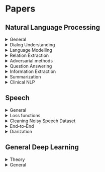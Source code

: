 Papers
=================


## Natural Language Processing


<details><summary> General </summary>

[Natural Language Processing with Small Feed-Forward Networks](https://arxiv.org/pdf/1708.00214v1.pdf) (google 2017)

Shows that small shallow ffNN can achieve good results
Uses character embedding rather than word

**Explores:**  
Quantization  
Bloom Mapped word clusters  :punch:  
Selected features: character bigram features :punch:  
Pipelining(Using an auxiliary task)  

**For Diff NLP tasks**  
Language Identification  
POS tagging  
Word Segmentation  
Preordering    
</details>

<!--- --------------------------------- --------------------------------- --------------------------------- --------------------------------- --------------------------------- --------------------------------- --------------------------------- --->


<details><summary> Dialog Understanding </summary>
	
Dialog dataset:

- DSTC:
	- https://www.microsoft.com/en-us/research/event/dialog-state-tracking-challenge/
	- both human-human/computer dialogs (microsoft, 2017?)
	- with some disfluencies
- Coached Conversational Preference Elicitation (CCPE) (google, 2019):
	- https://ai.googleblog.com/2019/09/announcing-two-new-natural-language.html?m=1
	- human - human (personal assistant)
	- conversations about people’s movie preferences
	- include errors and disfluencies
	- collected using wizard of oz method
- Taskmaster-1 English dialog datasets (google, 2019):
	-  https://ai.googleblog.com/2019/09/announcing-two-new-natural-language.html?m=1
	- 7.7k written “self-dialog” entries and ~5.5k 2-person, spoken dialogs
	- human - human (personal assistant)
	- conversations about people’s movie preferences, ride ordering ...
	- include errors and disfluencies
	- collected using wizard of oz method
	- also have single human conversation (for managing cost, diversity, volume)
	
[Modelling and Detecting Decisions in Multi-party Dialogue](https://www.aclweb.org/anthology/W08-0125) (stanford 2008)

Related work:
- action words detection (Purver et al., 2007)
- detecting decisions Hsueh and Moore (2007b)

Propose a hierachial approach to detect subclasses and combine them
"Our
scheme distinguishes among three main decision dialogue act (DDA) classes: issue (I), resolution (R),
and agreement (A). Class R is further subdivided into
resolution proposal (RP) and resolution restatement
(RR). "

1 ."We first train one independent sub-classifier for
the identification of each of our DDA classes,
using features derived from the properties of
the utterances in context"

2. "To detect decision sub-dialogues, we then train
a super-classifier, whose features are the hypothesized class labels and confidence scores from the sub-classifiers, over a suitable window." "The super-classifier is then able to “correct” the
DDA classes hypothesized by the sub-classifiers on
the basis of richer contextual information: if a DA is
classified as positive by a sub-classifier, but negative
by the super-classifier, then this sub-classification is
“corrected”, i.e. it is changed to negative"

40 meetings from AMI corpus were labelled. Used features like Utterance, Prosodic, DA (AMI dialog acts), Speaker and Context.
Assume we have information on speaker labels, general dialog acts.

</details>

<!--- --------------------------------- --------------------------------- --------------------------------- --------------------------------- --------------------------------- --------------------------------- --------------------------------- --->



<details><summary> Language Modelling </summary>

- **Types**
	- Auto Regressive
		- Use multiplicative factorization to model prob.
		- Unidirectional
		- Examples:
			- GPT
			- Transformer-XL
	- Denoising
		- Introduces noise to model prob.
		- Sometimes use conditional independence assumption when having more than one corrupted inputs
		- Examples:
			- Bert
	- AR + Denoising
		- Examples:
			- XLNet

- **Important Ones**
	- ELMO
		- Pros
		- Cons
			- concatenate forward and backward language models in a shallow manner, which is not sufficient for modeling deep interactions between the two directio


[Deep contextualized word representations](https://arxiv.org/pdf/1802.05365.pdf) (Allen, 2018)
- The embeddings are learned functions of bi-directional LM
- Coupled LM (forward + backward) objective function is used to capture context-dependent representations
- Exposing all the internal representation of the model makes it flexible in choosing the correct level of representation for the task

Related work:
- ELMo outperforms CoVe which computes contextualized representations using neural machine translation encoder
- ELMo switches between different words ends seamlessly unlike previous work which switch by classify each word into different sense before finding the vector 
 
Working:
- Similar to previous work, we start by context independent representations via CNN over characters.  
- Then we use bi-directional LSTM layers to find the probability of predicting token k given context with softmax
- Task-specific representations are then created using hidden vector representations LSTM layers, these are concatenated with CNN representations to get task enhanced ELMo vectors
- Dropbox, residual connections and weight regulations are used during training

In some cases:
- For the ones with attention in task-RNN, when adding task specific representation to the final output layer of task-RNN helps improve the performance
- Fine tuning bidirectional LM on domain specific data leads to significant drop in perplexity and increase in downstream task performance.

Different downstream tasks prefer different LSTM layer’s output (depending on the nature of the task)

[Attention Is All You Need](https://arxiv.org/abs/1706.03762) (Google 2017)

Model:
- encoder: multi-attention + residual + ff
- decoder: decoder multi-attention + residual + encoder-decoder multiattention + position-wise ff
	- decoder self-attention:
		- modified to prevent attending subsequent positions (Maksing)
		- output embeddigns are offest by one => uses knowledge from output positions <i
- Position-wise FF is more like 1-d conv layer
- softmax: 
	- embedder share weight with pre-softmax layer
- scaled dot product attention
	- Q, K, V are linear projections of hidden state sequences
	- ith attention head (output value) if calculating by again liearly projecting Q, K, V to a lower dimentions space, then calculating attention
	- all the heads are concatenated and projected to get the final value
	- encoder-decoder attention uses Q from decoder and K, V from encoder
- sinusoidal position embedding (better to handle longer input during testing)
	- gives model temporal cues or bias on where to attend
	- added to the input embeedings at the bottom of the encoder-decoder stack (encoder's input)
- dropout: residual dropout and while adding position encoding with embeddings
- label smoothing: helps accuraccy but not perplexity :punch:

Testing:
- sometimes use checkpoint averaging during testing :punch:
- performs well on machine translation and english consistuency parsing 
- better than encoder-decoder and conv models
- base model dim=512 N=6
- large model dim=1024 N=6
- higher/lower number of multi-head is bad
- dropout helps

[Transformer-XL: Attentive Language Models Beyond a Fixed-Length Context](https://arxiv.org/abs/1901.02860) (Google, CMU, 2019)

Aim:
- solve context fragmentation
- 80% longer context thatn RNNs

Notes:
- cacheing hidden states is analogous to memory networks
- freeze (stop gradient) of previous segment's hidden state at layer n-1 is used along with current segment's hidden state at layer n-1 (concat) in layer n.
	- hence maximum length of the context is propotional to the number of layers = O(NxL)
- using relative positional embedding instead of absolute to incorporate the information about different segments.
	- to do this we add the relative positional embeddings directly to the attention
	- modified with matrix algebra
	
Questions:
- use cached hidden states for both encoder and decoder?


Related work:
- speeding up softmax graves 2016a :punch:
- enridhing ouptut distribution 
- improving regularization and optimization algorithm
- LSTM uses 200 context words on average



</details>


<!--- --------------------------------- --------------------------------- --------------------------------- --------------------------------- --------------------------------- --------------------------------- --------------------------------- --->




<details><summary> Relation Extraction </summary>
https://arxiv.org/pdf/1606.09370.pdf
https://github.com/thunlp/NREPapers
</details>



<!--- --------------------------------- --------------------------------- --------------------------------- --------------------------------- --------------------------------- --------------------------------- --------------------------------- --->



<details><summary> Adversarial methods </summary>

[ADVERSARIAL TRAINING METHODS FOR SEMI-SUPERVISED TEXT CLASSIFICATION](https://openreview.net/pdf?id=r1X3g2_xl) (2017, Google Brain and Kyoto Univ)

Notes:
- use adversatial sample and virtual adversarial samples to regularize.
- adversatial sample: adding a peturbation r, that max p(y|x+r;theta)
	- making model robust to worst case peturbation at x
	- use linearization to solve for x using gradient descent
- vir. adversatial sample: adding a peturbation r, that max KL [p(.|x;theta) || p(.|x+r;theta)]
	- make the model resistant to perturbations in directions to which it is most sensitive on the current model
	- solve with approximation using back prop.
- applied on word embeddings instead of words since they are discrete


Analysis:
- The embeddinds are able to push the distance between workds like good and bad
- increases the model's performance marginally
- better than applying random noise 
	- random noise on average are orthogaonal to cost which hwere we maximize the cost with peturbations
- Adversarial is better than vir. Adversarial if the input is noisy/small
- vir. Adversarial is better on other cases (observed in a secret work) calculated in an unsupervised way
- combining both improves better than individual increases

Related work:
- "Adversarial and virtual adversarial training resemble some semi-supervised or transductive SVM
approaches (Joachims, 1999; Chapelle & Zien, 2005; Collobert et al., 2006; Belkin et al., 2006) in
that both families of methods push the decision boundary far from training examples (or in the case
of transductive SVMs, test examples). However, adversarial training methods insist on margins on
the input space , while SVMs insist on margins on the feature space defined by the kernel function.
This property allows adversarial training methods to achieve the models with a more flexible function
on the space where the margins are imposed"


</details>
<!--- --------------------------------- --------------------------------- --------------------------------- --------------------------------- --------------------------------- --------------------------------- --------------------------------- --->


<details><summary> Question Answering </summary>

[DYNAMIC COATTENTION NETWORKS FOR QUESTION ANSWERING](https://arxiv.org/pdf/1611.01604.pdf) (salesforce research, 2018)

The paper claims that previously proposed single-pass nature models does not recover from local maximas.

Network:
- Dynamic attention Network fuse codependent representation of question and document 
- Dynamic Point decoder iterate over potential answer spans  
- has a big improvement on squad dataset  
 
Implementation:
- The question and passage share the same lstm encoder  
- the question encodings are non-linearly projected to account for variation in the encoding spaces
- Coattention mechanism attends over the question and document simultaneously then finally fuse their attention contexts  
- Coattention was previously proposed in 2016 
- Dynamic decoder is similar to a state machine whose state is maintained by a lstm-based encoder 
- “During each iteration, the decoder updates its state taking into account the coattention encoding corresponding to current estimates of the start and end positions, and produces, via a multilayer neural network, new estimates of the start and end positions” 
- Highway maxout network which is a combination of previously proposed MaxOut networks in 2013 and Highway networks in 2015.
- “The intuition behind using such model is that the QA task consists of multiple question types and document topics. These variations may require different models to estimate the answer span. Maxout provides a simple and effective way to pool across multiple model variations.”

Notes:
- Sentinel vectors are randomly initialized and optimized during training :punch:
- Dropouts where used 
- “There is no notable performance degradation for longer documents and questions contrary to our expectations. “
- “The DCN, like other models, is adept at “when” questions and struggles with the more complex “why” questions.”
- “we observe that when the model is wrong, its mistakes tend to have the correct “answer type” (eg. person for a “who” question, method for a “how” question) and the answer boundaries encapsulate a well-defined phrase.”

Related work:
- Dynamic chunk reader (2016):
	- “A neural reading comprehension model that extracts a set of answer candidates of variable lengths from the document and ranks them to answer the question.”
	- 71.0 % in squad


	
[MACHINE COMPREHENSION USING MATCH-LSTM AND ANSWER POINTER](https://arxiv.org/pdf/1608.07905.pdf) (singapore management univ. 2017)

 64.7 exact match score, word level F1 73.7% with single model on SQuAD dataset

- Match lstm model was originally proposed for textual entailment problem.
- Here we choose the question as the premise and the  passage has the hypothesis.
- After the match lstm, they use pointers via a sequence model or boundary model for the question answering problem

The network consists of three layers
- The first layer is the lstm pre-processing layer. It has two unidirectional lstm models each operating on the passage and the question.
- Match lstm has two unidirectional lstm Networks
	- The forward unidirectional lstm takes the hidden state representation of the passage at position i concatenated with the weighted version of the question as input. During the attention mechanics it uses the hidden State representation of i - 1. In Backward lstm we do similar processing.
	- At the end of the second model, we concatenate the hidden state vectors from the forward and backward lstm Network into a matrix.
- Pointer network:
	- In the sequence model part, we have a special value at p + 1 which indicate the stopping of answer generation  
	- The pointer network has an lstm followed by an attention mechanism. The attention mechanism takes the last hidden state from the lstm, hidden state matrix from the previous model, to generate the probability of position i from the passage to be the answer 
	- The boundary model produces start and the end position of the answer

Loss: the negative log-likelihood function

- used word embeddings from glove to initialize the model (not updated during training)
- Boundary method works better than the sequence method
- During the prediction phase, they limit the size of the span. Using bi-directional network the pre-processing face as well as the answer generator part helps
- They further extend the boundary method by introducing a global search algorithm which looks at all the probabilities for the start and end word and selects the one with the highest product.
- Longer answers are hard to predict 
- Performance trend: When> (what= which = where) > why, because of the diverse possible answers for ‘why’ questions.
- " Note that in the development set and the test set each question has
around three ground truth answers. F1 scores with the best matching answers are used to compute
the average F1 score."

	
[Text Understanding with the Attention Sum Reader Network](https://arxiv.org/pdf/1603.01547.pdf) (IBM Watson, 2016)

Uses CNN/Daily Mail and Children's Book Test. Generate lots of one word QA data from summaries.

Intuitively, our model is structured as follows:
1. We compute a vector embedding of the query.
2. We compute a vector embedding of each individual word in the context of the whole document (contextual embedding).
3. Using a dot product between the question embedding and the contextual embedding of each occurrence of a candidate answer in the document, we select the most likely answer.

Notes:
- Very simple model based on pointers idea. Does not compute a fixed length representation of the document like usual models. They claim blending is bad when there are multiple similar candidates.
- Also accounts for same word occuring multiple times in the input which pointer network does not.
- Log likelihood loss
- Masks named entities with unique tags per example which are randomly shuffled.

Results:
- Performance decreases as the input lenght and the number of candidates increase.
- Performance increase if the correct answer is likely to occur frequenctly. this is because we sum the scores for each occurance.

Related work:
- 2015 Attentive reader: 
	- compute a fixed length embedding of the document
	- computes a joint query m, and doc representation with a non-linear fn
	- m is compared against condidates and scored

- 2015 Impatient Readers:
	- :punch:
	- Impatient Reader computes attention over the document after reading every word
	of the query. 

- chen 2016:
	- modified version of attentive reader
	- performs significantly better than the original

- memNNs 2015:
	- window memory + self supervision - similar performance
	
	


</details>




<!--- --------------------------------- --------------------------------- --------------------------------- --------------------------------- --------------------------------- --------------------------------- --------------------------------- --->



<details><summary> Information Extraction </summary>

Types:
- Event Extraction:
	- that it can have several event
types and multiple events per input.
- Information Extraction:
	- In general we assume, we only have a single event type and assume
there is zero or one event mentioned in the input,
which is an easier task

Datasets
- IE Datasets:
	- ATIS:
	  - ~5k training, ~900 testing
	  - natural language requests to a simulated airline booking system
	  - Each word is labeled with one of several classes, e.g. departure city, arrival city, cost, etc.
	- MIT restaurant:
		- ~7600 train, ~1500 testing
		- Ratings and amenities
		- 10 fields
	- Movie corpus:
		- ~9700 train, ~2400 testing
		- Actors and plots
		- 8 fields
	- Above 3 contains token-level labels in BIO format
- EE datasets:
	- ACE 2005 dataset:
		- :punch:

Approaches:
- Closed or Traditional IE:
	- purely supervised learning with engineered word-level and syntactic features
	- weakly supervised multiple-instance learning:
		- where negative examples are automatically generated from non-annotated entity pairs within a
	sentence. 
		- small size of many annotated datasets: bootstrapping supervised systems from a high-precision
	seed patterns
		- Some contributions brought this approach to the extreme, with
	**self-training methods** that automatically generate their own training data
		- One of the major issues with semi-supervised approaches, both bootstrapped
	and self-supervised, is **semantic drift**, which occurs when erroneous patterns are
	learnt and lead to erroneous triples which, in turn, generate problematic patterns
	where the meaning of the original pattern is substantially altered.
		- NELL “never-ending learning” paradigm.
	- distant supervision paradigm:
		- distantly supervised systems generate a lot of noisy pattern-based features using triples from (possibly human-contributed) knowledge resources, and then combine all these features using supervised classifiers.
	- Statistical Relational Learning paradigm:
		- to couple actual IE with relational inference over knowledge
	bases (Wang and Cohen, 2015), or leverage end-to-end deep neural network models
	to frame the relation extraction task
- Open IE:
	- not only is it fully unsupervised, but it does not even rely on a
	predefined entity or relation inventory at all. 
	- open and unconstrained extraction of an unspecified set of relations, which is not
	given as input, but rather obtained as a by-product of the extraction process. The
	sole input of an OIE system is a large, usually Web-scale, textual corpus.
	:punch:
- Universal schemas:
	- combination of open and closed IE
	- :punch:

[End-to-End Information Extraction without Token-Level Supervision](https://aclweb.org/anthology/W17-4606) (TUDenmark, Tradeshift 2017)

Code: https://github.com/rasmusbergpalm/e2e-ie-release

IE without token level labels using pointers \
Achieve results close to baseline which is uses token-level labels

Baseline:
- 2 layer, Bi-LSTM -> LSTM (128 hidden, 128 emb, Adam)
- BIO labels
- AITS F1: 0.9456

Data:
- Joined multiple output for single lable with commas (multiple diestination)
- Used frequent 10 labesl for ATIS, and all the labels from MIT and Movie corpus.
- prepend inputs with commas to get in the output, LOL

Proposed model:
- Different implementaiton that the originial pointers
- Output is content rather than the position :punch:
- 1 shared encoder
- K decoders one for each type of information to be  extracted
- The output at each time step is a probability distribution over one-hot encoded input.

Modifications:
- For restaraunt data:
	- the parametes were doubles and droupout was used
	- Added "summarizer LSTM" to each decoder ? :punch:
	- last hidden state of summ LSTM is appended to each input of the summarizer

Related work:
- EE model:
	- :punch: Nguyen et al. (2016)
- Generate word level tokens using searching similar words

Cons:
- can only produce words in the input, shouldnt normalize the input data (dates)


[Attend, Copy, Parse End-to-end information extraction from documents](https://arxiv.org/pdf/1812.07248.pdf) (Tradeshift 2017)

Extract information from images of business documents, invoices \ 
Uses images, words and the word's position to extract output strings \
Some modification in loss function and regularization which might be interesting :punch:


</details>




<!--- --------------------------------- --------------------------------- --------------------------------- --------------------------------- --------------------------------- --------------------------------- --------------------------------- --->




<details><summary> Summarization </summary>

http://nlpprogress.com/english/summarization.html

Datasets:
- Coversation Dataset: AMI corpus
- The Argumentative Dialogue Summary Corpus
(Misra et al. 2015) consist of 225 summaries, 5
different summaries produced by trained summarizers, of 45 dialogue excerpts on topics like gun
control, gay marriage, the death penalty and abortion. This was used for experiments and evaluations.
- CNN/Daily Mail Dataset
The dataset used by See et al. (2017) was the
CNN/Daily Mail dataset (Hermann et al., 2015;
Nallapati et al., 2016), which contains online
news articles (781 tokens on average) paired with
multi-sentence summaries (3.75 sentences or 56
tokens on average).
- The DUC corpus8
comes in two parts: the 2003
corpus consisting of 624 document, summary
pairs and the 2004 corpus consisting of 500 pairs.
- Gigaword corpus contains about 3.8M training examples

Compared to MT, here the target is shorter than the input, we want a lossy translation and one-to-one word level alignemnt is less obvious here

Two types of repetition avoidance:
- Intra-decoder attention as used in the above-mentioned paper, to let the decoder access its history (attending over all past decoder states).
- Coverage mechanism, which discourages repeatedly attending to the same area of the input sequence: See Get To The Point: Summarization with Pointer-Generator Networks by See and Manning for the coverage loss (note that the attention here incorporates the coverage vector in a different way).

Trends:
- Extractive sentence selection
- RL loss + ML loss
- Pointer generator
- coverage mechanism
- Intra-decoder attention
- Embedding sharing across encoder, decoder input, and decoder output.
- Initialization with pre-trained word embeddings.
- Teacher forcing ratio.


[Automatic Community Creation for Abstractive Spoken Conversation Summarization](https://www.aclweb.org/anthology/W17-4506) (Italy, 2017)

Poorly written paper. \
This paper focuses on Template based summarization which needs links between summary and conversation (we need this anyway). \
Describes a way to find links from human generated summary and conversation which can be used for training.

Pipeline: Community creation, template generation, ranker training, and summary generation components.

Template generation: Generate templates from summaries by (POS tagging -> dependency parsing -> wordnet -> clustering -> word graph algorithm

Community creation: Similar to topic extraction. Here they explore different way to cluster sentences

Summary generation: topic segmentation, template identification (for each topic I guess), extract slot fillers, fill the template with fillers

Sentence Ranking: Ranking filled template sentences with n-grams pos and tokens. This is dont to prevent repetetion of information.


[A Neural Attention Model for Sentence Summarization](https://aclweb.org/anthology/D15-1044) (FB, 2015)

Dataset: headline generation in Gigaword 4 million articles and DUC-2004,2003 shared task \
One of the first good deep learning based abstractive summarization paper

The model shows significant performance gains on the DUC-2004 shared task compared with several strong baselines.

attention-based encoder + beam-search decoder \
Fixed vocabulary \
Output length is fixed \
Abstractive summarization = finding optimal sequence of N words from vocaublary \
Extractive summarization = finding optimal sequence of N words from input (this can be sentence compression if we place constrains on the output sequence order) \
Here they generate yi+1 using input x, and previous c window summary yc by using conditional log prob and markov assumption. \
Modelling the local conditional distribution. -> conditional language model (neutal machine translation) \

Neural machin translation: models the distribution directly instead of spliting and estimating individually. \

Here the encoder takes yc and x as input to produce prob of yi+1.

They consider:
- bag-of-words enc
- conv encoder
- attention enc

Decoding:
- viterbi decoding, is tractable but takes a lot of time.
- replace argmax with greedy/deterministic approaches- although bad is effective and fast.
- beam serch is an comprimise between the two (here it is simpler than phrase-based MT)

Extension:
- this is bad for unseen proper nouns 
- To solve this they add additional feature to the final word probability and combine them with weight to get the final score. 
- these features encourage using a word from the input.

"The minibatches
are grouped by input length. After each epoch, we
renormalize the embedding tables"


[Abstractive Text Summarization using Sequence-to-sequence RNNs and Beyond](https://arxiv.org/pdf/1602.06023.pdf) (IBM, 2016)

Gigaword, DUC, CNN daily mail

Attentional EncoderDecoder Recurrent Neural Networks \
We
propose several novel models that address
critical problems in summarization that
are not adequately modeled by the basic
architecture, such as modeling key-words,
capturing the hierarchy of sentence-toword structure, and emitting words that
are rare or unseen at training time.

Basic model:
- The encoder consists of a bidirectional GRU-RNN
- decoder
consists of a uni-directional GRU-RNN with the
same hidden-state size as that of the encoder
-  attention mechanism over the source-hidden
states and a soft-max layer over target vocabulary to generate word
- Large vocabulary trick: decoder-vocabulary of each mini-batch is restricted to words in the source documents of that
batch.
- In addition, the most frequent words in the
target dictionary are added until the vocabulary
reaches a fixed size.
- reduces softmax size (computational bottle-neck) and helps modelling by restricting vocab

Extensions:
- Keyword capturing: word-embeddings-based representation of the input document and capture additional linguistic features for encoder
- Switching Generator-Pointer
- Hierarchical Document
Structure with Hierarchical Attention: if source is long: bi-dir RNNs on the source side, one at the word level
and the other at the sentence level. The attention
mechanism operates at both levels simultaneously.
- sentence positional embedding
- If the summary is long there is a repetition problem- Use temporal attention to solve it "keeps track of past attentional weights
of the decoder and expliticly discourages it from
attending to the same parts of the document in future time steps"

[Get To The Point: Summarization with Pointer-Generator Networks](https://arxiv.org/pdf/1704.04368.pdf) (brain, 2017)

A subset of IBM, 2016 paper. Explores pointer generator and coverage mechanism. \
Scores are better than their paper though: 
"Those works train their pointer components to activate only for out-of-vocabulary words
or named entities (whereas we allow our model to
freely learn when to use the pointer), and they do
not mix the probabilities from the copy distribution and the vocabulary distribution. We believe
the mixture approach described here is better for
abstractive summarization"


[Controlling Decoding for More Abstractive Summaries with Copy-Based Networks](https://arxiv.org/abs/1803.07038) (stonybrook ,2018)

:punch:

analysis on pointer-generators

[A DEEP REINFORCED MODEL FOR ABSTRACTIVE SUMMARIZATION](https://arxiv.org/pdf/1705.04304.pdf) (salesforce 2017)

RL loss + ML loss \
uses pointers too

:punch:

[Generative Adversarial Network for Abstractive Text Summarization.](https://arxiv.org/pdf/1711.09357.pdf) (china, 2017)

G: attention + pointer generator network

1. Train G till -- more realistic and high quality summaries
2. Train and fix D
3. Train G

D: CNN + max-overtime pooling

G: loss = policy gradient + maximum likliehood \
pg: REINFORCE algorithm and take the estimated probability of being human generated by the discriminator D as the reward -- Since the Discriminator can only score a fully generated sequence, following (Yu et al. 2016), we use Monte Carlo Tree Search (MCTS) to evaluate the reward for an intermediate state :punch:

D: usuall loss

Added Trigram avoidance and quotation weight alleviation


[Toward Controlled Generation of Text](https://arxiv.org/pdf/1703.00955.pdf) (CMU, 2018)

"Very few recent attempts of
using VAEs (Bowman et al., 2015; Tang et al., 2016) and
GANs (Yu et al., 2017; Zhang et al., 2016) have been made
to investigate generic text generation, while their generated
text is largely randomized and uncontrollable. -- we focus on generating realistic sentences,
whose attributes can be controlled by learning disentangled
latent representations"

Challenges:
- "A first challenge comes from the discrete nature of text
samples. The resulting non-differentiability hinders the use
of global discriminators that assess generated samples and
back-propagate gradients to guide the optimization of generators
in a holistic manner, as shown to be highly effective
in continuous image generation and representation modeling"
- "Another challenge for controllable generation relates to
learning disentangled latent representations. Interpretability
expects each part of the latent representation to govern
and only focus on one aspect of the samples. "

Contributions:
- "We base our generator on VAEs in combination
with holistic discriminators of attributes for effective imposition
of structures on the latent code."
- "End-to-end optimization
is enabled with differentiable softmax approximation"
- "The probabilistic encoder of VAE also functions
as an additional discriminator to capture variations
of implicitly modeled aspects, and guide the generator to
avoid entanglement during attribute code manipulation"
- "our method enables to use separate
datasets, one with annotated sentiment and the other with
tense labels"



[Summarization of Spoken Language—Challenges, Methods, and Prospects](www.cs.cmu.edu/~./zechner/ezine.ps) (CMU 2002)

Types:
- extracts vs abstracts
- indicative vs informative
- generic vs query-driven
- single vs multi-document
- background vs just-the-news
- single vs multiple topic
- single vs multi-speaker
- text vs multi-modal
- selecting sentences/clauses vs condensing within sentences

challenges:
- disfluencies
- identifying units
- cross-speaker coherence and distributed information
- speech recognition errors

prosody-based emphasis detection :punch:

</details>






<!--- --------------------------------- --------------------------------- --------------------------------- --------------------------------- --------------------------------- --------------------------------- --------------------------------- --->






<details><summary> Clinical NLP </summary>

[GRAM: Graph-based Attention Model for Healthcare Representation Learning](https://arxiv.org/abs/1611.07012) (GaTech, 2016)

supplements electronic health records (EHR) with hierarchical information inherent to medical ontologies
GRAM represents a medical concept as a combination of its ancestors in the ontology via an attention mechanism.
Testing on rare disease prediction and heart failure.

medical codes as DAG, then use embedding for all leaf nodes (nodes with meaning full concepts) and visit one-hot embedding to generate a vist vector (process incoporates attention mechanism). Finally use the vist vector to predict stuff.


[Revealing the Structure of Medical Dictations with Conditional Random Fields](http://www.aclweb.org/anthology/D08-1001) (2008, medical univ vienna) [Identifying Segment Topics in Medical Dictations](http://www.aclweb.org/anthology/W09-0503) (2009, medical univ vienna)

Formatting the dictations considering structure and formating guidelines

related to:
* Linear text segmentation :punch: Lamprier 2008
* text classification for section detection
* dynamic programing methods for formating :punch: Matsuov 2003

mapping annotated data to dicatations need care for repeted words, punctuation, recog errors and meta instructions
hand coded features for each time step

Classifiers:
* CRFs based multiple label chains: BIO tagging without Outside label
  - Better accuraccy but high training time
* SVM based multi class
  - Lower accuraccy wuth small training time

Can Combine both the approaches by using results of SVM as input to CRFs


[Deep EHR: A Survey of Recent Advances on Deep Learning Techniques for Electronic Health Record (EHR) Analysis](https://arxiv.org/pdf/1706.03446.pdf) (UofF 2017)

types of EHRs:
* basic EHRs without clinical notes
* basic EHRs with clinical notes
* comprehensice systems
* tagging using HMM (generative), CRFs (discriminative) and multilable classification

EHR Information Extraction (IE): Extracting information from clinical notes which is unstructed
* Single Concept Extraction: Tag each words into categories
  - RNNs out perform CRFs
* Temporal Event Extraction: Notion of time to extracted EHR concepts
  - RNNs perform okish
* Relation Extraction: Relation between EHR concepts
  - Autoencoder generated inputs to CRFs -> sofart
* Abbreviation Expansion: 
  - custom word embedding using medical articles

EHR Representation Learning: mapping codes for medical concepts
* concept representation: learn EHR concept vetors to capture similarities and clusters in medical clusters using sparse medical codes
  - Embeddings
  - Latent Encoding: AEs, RBMs are better at encoding
* Patient Representation: Getting vector representations of patients
  - embeddings or AEs (on ordered sequences of codes)
    - can be used to predict unplanned visits
    - [Med2Vec](#med2vec)
  - LDAs on clinical notes
  - Embeddings
    - Sentence embedding on clinical notes
    - patient temporal diagnosis (better than the intervention codes)
    - intervention codes
* Outcome Prediction:
  - Static or one-time prediction: using data from single encounter
    - classification using embeddings (best)
    - embeddings learned from full EHR data is better than using diagnostic codes
  - temporal outcome prediction: over a period of time
    - CNN on temporal matrices of medical codes
    - LSTMs (target replication and auxiliary targets :punch: paperref49)
    - Predicting Doctor's behavior
    - Postoperative responses
* Computational Phenotyping: better disease descriptions from data
  - New phenotype discovery
    - AEs on raw data
    - CNN and patient representation
  - improving existing definitions: 
    - using supervise learning
    - LSTMs
* Clinical Data De-identification: removing personal data from clinical data in EHR
  - LSTM with character level + word level embeddings
  - ensemble of RBMs
  - NERs
  
Interpretability: clinical domain transparency is important  
linear models still dominate clinical informatics  
lack of interpretability is a imp limitation
* Maximum activation: in image processing
* Constraints: 
  - [Med2Vec](#med2vec)  
  - non-negativity on learned code representions then examining k most significant elements
  - non-neg on weights
  - structural smoothness by using hierachial features :punch: paperref23
* Qualitative clustering: 
  - visualization using t-SNE
* Mimic Learning
  - Train a new model using data and deep net

Summary and future work:
* Data hetrogenity: (text, codes, billing info, demographics)
* Irregular measure: varying time scale
* Clinical text: difficult to use
  - Extracting structure
    - [Medical entity identificaion](#medent), 
    - [medical event det](#medevent),
    - paperref34 Ner in clinical text :punch:
    - [Clinical temporal information extraction](#clintemp)
    - [Clinical relation extraction](#clinrel)
    - [Learning embeddings for clinical abbr expansion](#clinabbr)
* patient de-identification
* Benchmarks: Different dataset used in diff works
* Interpretability

:punch: incremental training prcedure (adding neurons to the final layer)


[“Exploiting Task-Oriented Resources to Learn Word Embeddings for Clinical Abbreviation Expansion](https://nlp.cs.rpi.edu/paper/bionlp15.pdf) RPI, 2015

Abbr are ambiguous especially in intensive care  
embedding for abbr and their expansion should have similar embedding

:trollface:


[Brundlefly at SemEval-2016 Task 12: Recurrent Neural Networks vs. Joint Inference for Clinical Temporal Information Extraction](https://arxiv.org/pdf/1606.01433.pdf) Stanford 2016

phase 1: text span of time and event expression in clinical notes  
  - joint inference-based approach outperform naive RNN
  - timeline ordering of all events in a document
  - Using DeepDive framework (zhang 2015) :boom:  

phase 2: relation btw an event and its parent document creation time
  - combination of data canonization and distance supervision rules  
 
rel Event:
* crf for taggind and svm for recog of event attr  
rel TIMEX:
* rule based + ML  
rel TLink:
* crf, ml
rel with NN are the best
  
:trollface:


[“Clinical Relation Extraction with Deep Learning](https://pdfs.semanticscholar.org/7fac/52a9b0f96fcee6972cc6ac4687068442aee8.pdf) Harbin China 2016

Relations between medical concepts  
Concept identification (NER) -> relation classification using CRFs

Relations:
* problem-treatment
  - treatment imporves problem
  - ...
* problem-test
  - test reveals problem
  - ...
* problem-problem
  - problem incdicates problem 
  - ...

:trollface:


[Structured prediction models for RNN based sequence labeling in clinical text](https://arxiv.org/abs/1608.00612) UofM, Aug 2016

Extraction of medical entities such as medication, indication, and side-effects from EHR narratives  
RNN based feature extractors  
Model CRF pairwise potentials using NN

Usually ppl use CRFs, HMMs, NN for information extraction from unstructed text  
Graphical models predict entire label sequence jointly but require hand crafted features for good results  
NN can find patterns but predict word label in isolation

Huang et al. 2015 combined CRFs and NN for NERs :punch: :boom: (not good on exact phrase labelling)

Challenges: 
* extraction of exact medical term is important
* Long tail stuffs are also important
* Long term dependencies between text terms

** Private dataset?

models:
* m1: embedding + Bi-LSTM + softmax (baseline)
* m2: embedding + Bi-LSTM -> CRF  
unary potential (lstm output) + binary potential (matrix)
using matrix is bad (long tail)   
* m3: embedding + Bi-LSTM -> CRF (pairwise modelling) 
1D CNN (2\*1) for modelling binary potential  
* m4: Approximate skip-chain CRF  
skip-chain to get long term dep :punch: sutton & mccallum 2006  
Exact inference is intractable -> approx sol  
every iteration of grad des need multiple Belief propagation loop iteration -> costly  
lin et al, 2015 :punch: solves it... this paper uses a variation of lin's work  
:boom: read more  

Labels
* Medical event
  - drug name
  - disease
  - ... 
* Attributes
  - severity
  - routine
  - ...
  
Skip-Chain CRF Precision - 0.8210 for strict and 0.8632 for relaxed evaluation

Sentence Level RNN


[Bidirectional RNN for Medical Event Detection in Electronic Health Records](http://www.aclweb.org/anthology/N16-1056) UofM, June 2016

SofArt uses CRFs  
Obj: RNNs outperform CRFs for medication, diagnosis and adverse drug event

EHRs are noisy, have incomplete sentences/phrases, and irregular use of language, have lots of abber ...   
graphical model does not use long term informations  

** good related work ** :boom:  
** Private dataset  ?   

Labels:
* Medication
  - Drugname, Dosage, Frequency, Duration and Route
* Disease
  - ADE, Indication, Other SSD, Severity

methods:
* emb + BiLSTM
* emb + GRU
* CRF-nocontext (BIO tagging scheme :punch: :boom:)
* CRF-context(context= 2 BoW rep of sentence) (BIO tagging scheme)

Both sentence and document level RNN

RNN > CRF
Best (GRU-document) recall (0.8126), precision (0.7938) and Fscore (0.8031)


[Multi-layer Representation Learning for Medical Concepts](https://arxiv.org/abs/1602.05568) Feb 2016, GaTech + children healthcare atlanta

diagnosis, procedure, and medication codes  
EHR database with >3m visits  
** What does other papers use ?  

Other baselines:  
* GloVe
  - uses global co-occurence matrix (sparse)
  - less computationally demading than skip gram
  - uses weighting function thus but might require large tunning effort
* stacked AE
* Skip gram :punch: paperref 25 (skipgram, 2013 > word2vec (2013))
  - goal is to find a rep for word wt such that we can predict the nearby words
  - Skip-gram tries to maximize the softmax probability of the inner product of the center word’s vector and its context word’s vectors
  - ppl used hierarchial sofmax and negatice sampling to get faster training
  
health care hand eng feature rep paperref 32 16 36 :punch:  

:boom:

[Extracting UMLS Concepts from Medical Text Using General and
Domain-Specific Deep Learning Models](https://arxiv.org/pdf/1910.01274.pdf) (Canada, 2019)

Outline:
- clinical NER on large number of classes
- MedMentions dataset which have more instances and categories than i2b2
- investigates Contextual vs. Non-Contextual Word Embeddings and various architectures
- investigates general vs trained embeddings
- BERT (NCBI BERT + trained on indomain dataset) + BiLSTM is better than ELMO + bi-LSTM + CRF and BERT + Linear final layer
- general (NCBI/BioBert) BERT and indomain BERT have different errors, hence stacking them improves performance a little
- Finetunning embeddings did not improve i2b2 task by a significan amount as it is very simple
- MedMentions need more info from context than i2b2 because about 8% of the entities have overlapping categories in MedMentions


Paper has good analysis and extensive comparisons 

</details>




<!--- --------------------------------- --------------------------------- --------------------------------- --------------------------------- --------------------------------- --------------------------------- --------------------------------- --->
<!--- --------------------------------- --------------------------------- --------------------------------- --------------------------------- --------------------------------- --------------------------------- --------------------------------- --->
<!--- --------------------------------- --------------------------------- --------------------------------- --------------------------------- --------------------------------- --------------------------------- --------------------------------- --->




## Speech



<details><summary> General </summary>


[A time delay neural network architecture for efficient modeling of long temporal contexts](speak.clsp.jhu.edu/uploads/publications/papers/1048_pdf.pdf) (Povey, 2015)    +
[JHU ASPIRE SYSTEM : ROBUST LVCSR WITH TDNNS, IVECTOR adaptation and RNN-LMs](https://www.danielpovey.com/files/2015_asru_aspire.pdf) (Povey, 2015)

3-fold reduced frame rate \
TDNN faster than rnns because of parallizations and subsampling \
data augumentation using reverberation, speed peturbation (not helpful) and volume peturbation (multi-condition training is very important)

iVector features: 
- normalize test with training stats
- iVector extraction in this dataset doesnt do well if the speech segment contains even a small part of silence (use VAD or two-pass decoding to remove it)

TDBB trained with greedy layer-wise supervised training on 18 gpus with model averaging techniques \
Trained using sMBR with MPE + insertion penality error \
GMM-HMM AM model used to generate CD state alignments

Used CMUdict for training lexicons with multiple pronunciations also modelling inter-word silences \
3-gram LM used for decoding with 4-gram used for rescoring the lattice \
N-gram LMs trainined by using 3M words of the training transcripts later interpolated using the 22M words of the Fisher English transcripts ? :punch: \
RNN-LM lattice rescoring using context vector instead of words

6 layers TDNN with unsymmetric context window

Modified sMBR better than sMBR \
Modified sMBR still prone to insertion errors \
70% of the test data had modified sMBR better than cross-enrtopy \
for 30% cross-entropy was much better than modified sMBR




[CLDNN-HMM](https://www.semanticscholar.org/paper/Convolutional-Long-Short-Term-Memory-fully-connect-Sainath-Vinyals/56f99610f7b144f55a511da21b74291ce11f9daf)
:punch:


[EFFICIENT LATTICE RESCORING USING RECURRENT NEURAL NETWORK LANGUAGE MODELS](http://mi.eng.cam.ac.uk/~mjfg/xl207_ICASSP14a.pdf) (cambridge) (2014)

Rescoring methods:
* n-gram style clusteing of history contexts
  - data sparsity issues
  - large context leads to exponential size growth
* distance in hidden history vectors
  - [RNNLM](#rnnlm) & and FFNNLM :punch: readmore

:trollface: readmore



[Prefix Tree based N-best list Re-scoring for Recurrent Neural Network Language Model used in Speech Recognition System](https://pdfs.semanticscholar.org/5f59/1b7043deefbc3f3af19b6efeb97c2a80d27c.pdf) China 2013 

RNNLM is time consuming so is used to resore only some of the n-best list

* obj: Speed up RNNLM when used to rerandk a large n-best list
* Prefix Tree based N-best list rescoring (PTNR)
  - avoid redundant computations
  - [Bunch Mode](#bunch-mode)

related:
* FFLMs -> faster paper10ref :punch:
* RNN-ME -> RNN on large dataset paper12ref :punch: 
* RNNLM -> First pass decoding by conv Weighted first pass transducer :punch:

PTNR:
* Represent hypothesis in a prefix tree thus all the LM prob for the nodes can be computed in a single forward pass preventing any redundant computation.
* Each node in the tree needs to store only hidden value and its state (if the node is not explored)

- Bunch Mode
(block operations)
* speeding up training o0f FF-NNLM
* several words are processed at the same time using matrix\*matrix multiplcation rather than vector\*matrix multiplication
* Uses BLAS library
* 10 times faster training with slight loss of perplexity

PTRN + Bunch Mode slightly complicated using class-based RNNLM #paper11ref :punch:

ASR here uses two-pass search strategy:
* first pass: decoder uses weak LM (3-gram lm) to generate multiple recog hypothesis -> word lattice
* word lattice -> n-best hypothesis
* second pass: powerful LM used to re-score hypothesis -> best hypothesis

Acoustic modelinhg and feature settings as done in :punch: paperref25
setting training param in :punch: paperref28
Rescoring using linear combination of 4-gm lm and rnnlm -> 1.2% WER reduction using 100-best list
Much faster than standard rescoring approach. Speed up increases with n in n-best list

</details>










<details><summary> Loss functions </summary>

[Purely sequence-trained neural networks for ASR based on lattice-free MMI](https://www.danielpovey.com/files/2016_interspeech_mmi.pdf) (Povey, 2016)

MMI denomenator computation without using lattice ie on all possible word labellings \
3-fold reduced frame rate \
Phone-level LM for speed \
On GPU

:punch:


[BOOSTED MMI FOR MODEL AND FEATURE-SPACE](https://www.danielpovey.com/files/icassp08_mmi.pdf) (Povey, 2008)

MMI - maximize the posterior prob of correct utter given our model/all other utter (discriminative)

modify the objective funtion to take the accuraccy of the sent3ence into consideration -> this makes BMMI very similar to MPE.
Accuraccy for all the sentences are computed per phone. And similat to MMI we compute statistics using forward-backward algo to train it.

Also uses I vector smiootheninig on statistics accumulates. We back of to ML estimates


[A NOVEL LOSS FUNCTION FOR THE OVERALL RISK CRITERION BASED DISCRIMINATIVE TRAINING OF HMM](https://pdfs.semanticscholar.org/de8c/eb72bf54293959813c101c4f7ce54fbd3a20.pdf) (University of Maribor, 2000)

MBR training of ASR systems \
MBR minimizes expected loss

aim to directly max word recog accuraccy on training data

generally MAP is used for ASR argmax w P(w|o) = argmax_w p(o|w) * p(w) \
p(o|w) is AM, with HMM it becomes p(o_r | theta_r) for which MLE give best theroritically. practically they use MMI or MCEE (Min classification error estimation). \
Modification of MCEE is ORCE overall risk creterion estimation. 


In this paper they extend ORCE objective to continuous speech recognition and use a non-symmetrical loss using the number of I, S, D in WER calculation instead of 1/0 loss.

experiments on TIMIT dataset on HMM.


[Hypothesis Spaces For Minimum Bayes Risk Training In Large Vocabulary Speech Recognition](https://pdfs.semanticscholar.org/0687/573a482d84385ddd55e708e240f3e303fab9.pdf) (University of Sheffield, 2006)

State-level MBR training

MBR training good for large vocab HMMs, implementation needs hypothesis space and loss fn. \
MMI is better than MLE training of AM (HMMs) \

minimum phone error can be interpreted as MBR when phone sequence forms hypothesis space -> better than MMI \

Lattice-based MBR -> constraining the search space to only those alignments specified by the lattice \
to do this we need l(w_reference, arc_i) is  difficult.

a solution explored here is comming up with Frame Error Rate FER.

[Tree-Based State Tying for High Accuracy Modelling](www.aclweb.org/anthology/H94-1062) (Cambridge, 1994)

Data insufficiency occurs when using cross-word triphones. To solve this ppl use state-tying. \
Rather than using a data-driven clustering approach the work suggests tree-based state tying which can be used for unseen phones as well.

Process of building a tied-state HMM system:
- 3 state l-r monophone model with single guassian output density is trained
- using the same state output distribution a CD triphone model is trained with new and tied transition matrix.
- for all triphones from the same monophone the corresponding states are clustered and thus the parameters are tied
- number of mixture componenets in each state are incerased untill a stopping creteria

Tree-based clustering:
- for all triphones from the same monophone every state is clustered using a decision tree. 
- tree is based on increase in log-likelihood
- The questions vary from lingustics properties of the left and right context phones to set of phones

[Subphonetic Modeling for Speech Recognition](https://core.ac.uk/download/pdf/22876656.pdf) (CMU, 1992)

Advocates for state-level (output-distribution level) parameter sharing instead of model-level and the use of state-dependent senones. \
Senones alow parameter sharing/reduction, pronunciation optimization and new word learning 

After generating all the word HMM models, cluster the senons and generate the codebook. Then replace the senones with nearest ones in the codebook. \
The clustering start by assuming all the data points are seperate clusters then a pair are merged if they are similar (If the entropy increase is small after merging then two distributions are similar). 

Explores 3, 5, 7 state triphone models and finds than 5 is the most optimal one 

</details>











<details><summary> Cleaning Noisy Speech Dataset </summary>

[A RECURSIVE ALGORITHM FOR THE FORCED ALIGNMENT OF VERY LONG AUDIO SEGMENTS](http://citeseerx.ist.psu.edu/viewdoc/download?doi=10.1.1.649.6346&rep=rep1&type=pdf) (Cambridge, 1998)

A recursive alignment with ASR + restricting dictionary and LM \
Introduces the concept of anchors with island of confidences \
Dictionary (phonetic) is built using CMU public domain dictionary plus an algo \
A simple LM with word pair and triple model for the transcript specifically

Number of consecutive word matches needed for confidence islands is in the early point of the recursion to reduce the possibility of error in the early stage as it can affect the entire pipeline.

Used for indexing the audio using the words in the audio file. Error of 2 sec is tolerated.

General discussion:
- Viterbi is time consuming for long audio and if it gets an error it will make it completely wrong.
- increasing the beam search helps viterbi but it only scales for short audio

[A SYSTEM FOR AUTOMATIC ALIGNMENT OF BROADCAST MEDIA CAPTIONS USING WEIGHTED FINITE-STATE TRANSDUCERS](https://homepages.inf.ed.ac.uk/srenals/pb-align-asru2015.pdf) (univ of Edinburgh, 2015)

Two pass algorithm for align speech to text

General methods:
- iterative approach to identify increasingly reliable confidence islands
- using a biased language model plus may be a background LM + DP alignment
- For low resource cases, train AM from the alignment audio and adapt it to aligned ones
- weak constraints on AM decoding
- using dynamic time warping using TTS systems
- Strong constraints on decoding using factor automaton which alows only contiguous strings from the training text (good one)

ALgo:
- First pass: use WFST based decoder to get a transducer with some modifications to allow insertions and null words
  - this alows to constraint the words but not the order (efficient)
  - but is bad in dealing with deletions, i.e. words present in text but not in audio
- Second pass: (not clear) resegment the data + extending and joining segments where there were missing words, generate factor transducer. Output from this is considered as the final output without any further text-to-text alignment.

AM training: 
- after the alignment the AM was trained using only data with word-level Matching Error rate less than 40%
- during the starting of the two pass AM was trained using MER less than 10%

Done on MGB challenge data

</details>












<details><summary> End-to-End </summary>
	
[Joint Speech Recognition and Speaker Diarization via Sequence Transduction](https://arxiv.org/pdf/1907.05337.pdf) (Google, 2019)
	
The authors explore combining speaker diarization and ASR into a single sequence to sequence model.The combined model achieves dramatically low diarization (speaker role detections) rate.

The model predicts the speaker using lexical cues and acoustic features. Recurrent neural network transducer model is used for the end to end joint diarization cum speech recognition. The loss function used dynamic programming with forward and backward algorithm. 15k hrs of doctor patient conversation was used for training and testing the model.

The model has 3 parts, 1. transcription network or the encoder which converts acoustic frames to higher-level representation, 2. prediction network which predicts next labels based on the previous non-blank symbol, 3. joint network which combines the above two outputs to produce logit which is converted to probability distribution using softmax.

The acoustic model uses morphemes instead of graphemes since it is a higher duration model, to achieve this time-delay neural networks were used, it reduces the output time resolution from 10 to 80 millisecond.

The architecture took 2 days to train on 128 TPU. 4k morphemes (data driven) were used. The network uses 1D temporal convolution layers, max pooling, uni and bi-directional lstms.

Observation:
The model sadly rarely misses a speaker change, but when it does, it does not correct it later, this is a side-effect of the training approach.
The speaker roles of non doctor and patients were inferred to be the closest of the two.



[Towards End-to-End Speech Recognition with Recurrent Neural Networks](http://proceedings.mlr.press/v32/graves14.pdf) (graves, 2015) 

Modified CTC objective function. Instead of MLE, this version is trained by directly optimizing WER.
Done using samples to approximate gradients of the expected loss function (WER).

No lattice level loss here.




[Connectionist Temporal Classification: Labelling Unsegmented Sequence Data with Recurrent Neural Networks](https://www.cs.toronto.edu/~graves/icml_2006.pdf) (Graves, 2006)

First version of CTC.

b + L -> L'
prefix search decoding (works fast if the peaks at the output are around mode)
insert blanks at every pair of labels at the network output
customized forward-backward algo

MLE training of the network objective fn = - sum(x,z)_in_S ln(p(z|x))

TIMIT data + BLSTM
higher level of training noise is optimal here (guassian noise added at the input to improve generalization)

Doesnt model inter-label dependencies explicitly
Gives approximate segmentation not exact

[Optimizing expected word error rate via sampling for speech recognition](https://arxiv.org/abs/1706.02776) (Google, 2017)

Define word-level Edit-based MBR (EMBR) on lattice generated during SMBR.\
they do it by using monte-carlo samples from the lattice to approximate the gradient of the loss function which is in the form of an expectation.\
Similar to Reinforce.

Gradient has the form (average loss - loss of state i) so cannot be used during the starting phase of the training.

Generalized version of sample based loss derived in the CTC,2015 paper. Where the CTC paper doesnt use lattice level loss function.




[Listen Attend and Spell (2015) Google Brain](https://arxiv.org/abs/1508.01211)

10.3, 14.5% WER compared to 8% state of the art [cldnn-hmm](#cldnn-hmm)

Dataset: Google voice search tasl

* Listner(PBLSTM) -> Attention (MLP + Softmax) -> Speller (MLP + Softmax) -> Characters
* No conditional independence assumption like CTC 
* No concept of phonemes
* Extra noise during training and testing
* Sampling trick for training PBLSTM
* Beam search(no dictionary was used 'cause it wasnt too useful) + LM based rescoring (very effective) 
[Know about rescoring](#rescoring-1)
* Async stoc gradient descent [aync](#asyc)

- Suggestions
	* Convolution filters can improve the results [TODO](#20paper) :punch:
	* Bad on short and long utterances [TODO](#15paper) :punch:


</details>











<details><summary> Diarization </summary>
  
[Deep Learning Approaches for Online Speaker Diarization](http://web.stanford.edu/class/cs224s/reports/Chaitanya_Asawa.pdf) (2012)

[SPEAKER DIARIZATION WITH LSTM](https://arxiv.org/pdf/1710.10468.pdf) (google, 2018)

usually ppl use i-vector based audio embedding tech
paper explores d-vector based approach (nn based audio embedding)

usuall system:
1. speech segmentation (short speech sections of same speaker)
2. audio embedding (MFCCs, speaker factors, i-vectors)
3. clustering
2. resegmentation (refining)

recently nn based embedding's use in speaker verification outperform i-v tech (text dependent)

this paper use a lstm-based approach with non-parametric spectral clustering algo
paper also aguments spectral clustering algo :punch:
paper somewhere uses Voice Activity Detector (VAD) to find speech seg from audio

Clustering:
- online (labels for each segments as soon as they are available)
- offline (after all segments are available)

Challenges:
- non-guassian dist (imp assumption in k-means clustering)
- cluster imbalance (one speaker might speak all the time)
- Hierarchial structure (speakers in diff category, some are easy to differentiate)

evaluated using DER (diarization error rate)

</details>






## General Deep Learning

<details><summary> Theory </summary>

https://citeseerx.ist.psu.edu/viewdoc/download?doi=10.1.1.441.7873&rep=rep1&type=pdf

[Multilayer Feedforward Networks are Universal Approximators ](http://cognitivemedium.com/magic_paper/assets/Hornik.pdf) (1988 UofC)

Rigorously establishes thut standard multiluyer feedforward networks with one
hidden layer using arbitrary squashing functions are capable of approximating any Borel measurable function
from one finite dimensional space to another to any desired degree of auccuracy.

The main idea behind the proof is to show that Stone-Weierstrass Theorem can be applied to the networks and the space.

- \sum\prod^{r} (G) functions/networks is universal approximator for any continuous nonconstant function G.
- \sum{r} (G) functions/networks is universal approximator for any squashing function G.


https://papers.nips.cc/paper/7203-the-expressive-power-of-neural-networks-a-view-from-the-width

https://arxiv.org/abs/1708.02691

</details>






<details><summary> General </summary>

The noisy channel model is a framework used in spell checkers, question answering, speech recognition, and machine translation. In this model, the goal is to find the intended word given a word where the letters have been scrambled in some manner.

[Async stoc gradient descent](http://www.ijcai.org/Proceedings/16/Papers/265.pdf)
:boom:



[Batch Normalization: Accelerating Deep Network Training by Reducing Internal Covariate Shift](https://github.com/saiprabhakar/Papers/blob/master/files/1502.03167v3.pdf)
- Problem: Internal covariance shift
	* Distribution of each layer changes as the parameters of its previous layers are updated this makes training slow and needs less learning rate.

- Solution: BN
	* Makes normalization a part of architecture
	* Lowers training time. Higher learning rate can be used. Sometime eliminates the need for Dropout
	* Fights vannishing and exploding gradients because of normalization (scale of weights doesnt matter)

- Covariance shift 
	* When the distribution of input to a learning system chages (whole system as a whole)
	* Usually handled by domain adaptation
	* ICS is an extenstion when part of it changes

- Notes
	* Training is faster in general if the inputs are whitened (line tras to have 0  mean and sigma = 1 and decorrelated)
	* Ignoring the BN during gradient descent is bad idea since it leads to explosion of parameters like bias terms
	* There were previous less successfull attemps on this idea
	* Simply normalizing layers can constrain them. For example normalizing simoid layer would constrain them to the linear portion their nonlinearity. **So they introduced additional parameter (gamma and beta) to make sure the normalization can represent identity transformation.**
	* Incase of Conv layer, we need to follow conv property. Different elements of the same feature map, at diffrent locations are notmalized the same way. We learn gamma and beta per feature map and not per activation.
	* Applied BN before nonlinearity, where as standardization (2013) was after then nonlinearity.

- Further possible extensions
	* Similarity between BN and standardization
	* Extension to RNNs (where vanishing and exploding gradients are more severe)
	* More theoritical analysis
	* Application to domain adaptation

---

[ModDrop: adaptive multi-modal gesture recognition](https://arxiv.org/abs/1501.00102)
- Notes
	* Modalities (as a whole) are dropped with a probability during training
	* They are trained without fusing during pretraining and are not droped at this point
	* cross modal connections are introduced at training stage
	* Dropping is only at the input layer
	* Rescaling?

- Notes from citation
	* Out Performs Dropout
	* Combining with dropout gives higher performance


[Modout: Learning to Fuse Modalities via Stochastic Regularization](http://openjournals.uwaterloo.ca/index.php/vsl/article/view/103)
- Notes
	* Learns the probability of fusing modalities
	* Connection between modalities btwn adjacent layers are dropped with a probability
	* Dropping can be done in any layer
	* No. of extra parameters to learn are small Nm x (Nm-1), where Nm is the number of modalities
	* Very similar to **Blockout**


[Input Convex Neural Networks](https://arxiv.org/abs/1609.07152)
- Notes
	* Under certain condition of weights and nonlinearity a neural network will be convex in certain inputs/outputs, so we can efficiently optimize over those inputs/outputs while keeping others fixed

- Fully input convex neural networks
	* Convex interms of all the inputs
	* Conditions: non-negative weights (restricts the power of the network) and non-decreasing non-linearities

- Partially input convex neural networks
	* Convex in certain inputs and not convex in others
	* PICNN with k layers can represent and FICNN with k layers and any feedforward net with k layers

- Inference
	* Inference wrt to the convex variable are not done in a single pass as in feed forward network case
	* Inference can be found by using optimization techniques like LP, approximate inference etc

- Learning
	* In case of q learning the fuction fitting is automatically taken care of as the goal is to fit the bellman equation
	* For fitting some target output they use techniques like max-margin etc

- Results
	* Preliminary results for DRL shows faster convergence comparision to DDPG and NAF
	* Can complete face (fix some inputs while solve for others)
	* Classification task need more investigation

---
</details>

